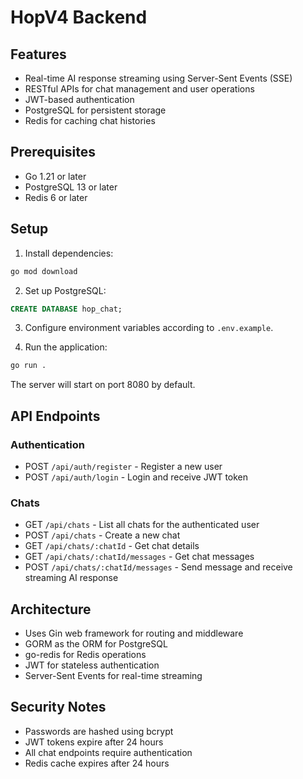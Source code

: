 # HopV4 Backend

## Features

- Real-time AI response streaming using Server-Sent Events (SSE)
- RESTful APIs for chat management and user operations
- JWT-based authentication
- PostgreSQL for persistent storage
- Redis for caching chat histories

## Prerequisites

- Go 1.21 or later
- PostgreSQL 13 or later
- Redis 6 or later

## Setup

1. Install dependencies:
```bash
go mod download
```

2. Set up PostgreSQL:
```sql
CREATE DATABASE hop_chat;
```

3. Configure environment variables according to `.env.example`.

4. Run the application:
```bash
go run .
```

The server will start on port 8080 by default.

## API Endpoints

### Authentication
- POST `/api/auth/register` - Register a new user
- POST `/api/auth/login` - Login and receive JWT token

### Chats
- GET `/api/chats` - List all chats for the authenticated user
- POST `/api/chats` - Create a new chat
- GET `/api/chats/:chatId` - Get chat details
- GET `/api/chats/:chatId/messages` - Get chat messages
- POST `/api/chats/:chatId/messages` - Send message and receive streaming AI response

## Architecture

- Uses Gin web framework for routing and middleware
- GORM as the ORM for PostgreSQL
- go-redis for Redis operations
- JWT for stateless authentication
- Server-Sent Events for real-time streaming

## Security Notes

- Passwords are hashed using bcrypt
- JWT tokens expire after 24 hours
- All chat endpoints require authentication
- Redis cache expires after 24 hours
